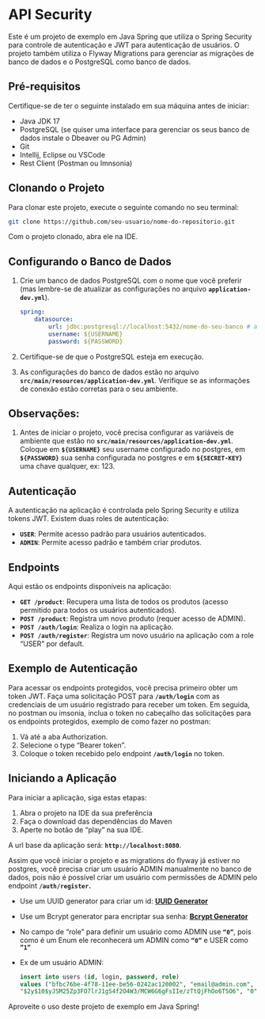 # **API Security**

Este é um projeto de exemplo em Java Spring que utiliza o Spring Security para controle de autenticação e JWT para autenticação de usuários. O projeto também utiliza o Flyway Migrations para gerenciar as migrações de banco de dados e o PostgreSQL como banco de dados.

## **Pré-requisitos**

Certifique-se de ter o seguinte instalado em sua máquina antes de iniciar:

- Java JDK 17
- PostgreSQL (se quiser uma interface para gerenciar os seus banco de dados instale o Dbeaver ou PG Admin)
- Git
- Intellij, Eclipse ou VSCode
- Rest Client (Postman ou Imnsonia)

## **Clonando o Projeto**

Para clonar este projeto, execute o seguinte comando no seu terminal:

```bash
git clone https://github.com/seu-usuario/nome-do-repositorio.git
```

Com o projeto clonado, abra ele na IDE.

## **Configurando o Banco de Dados**

1. Crie um banco de dados PostgreSQL com o nome que você preferir (mas lembre-se de atualizar as configurações no arquivo **`application-dev.yml`**).
    
    ```yaml
    spring:  
    	datasource:
    		url: jdbc:postgresql://localhost:5432/nome-do-seu-banco # altere aqui o nome do banco
    		username: ${USERNAME}    
    		password: ${PASSWORD}
    ```
    
2. Certifique-se de que o PostgreSQL esteja em execução.
3. As configurações do banco de dados estão no arquivo **`src/main/resources/application-dev.yml`**. Verifique se as informações de conexão estão corretas para o seu ambiente.

## Observações:

1. Antes de iniciar o projeto, você precisa configurar as variáveis de ambiente que estão no **`src/main/resources/application-dev.yml`**. Coloque em **`${USERNAME}`** seu username configurado no postgres, em **`${PASSWORD}`** sua senha configurada no postgres e em **`${SECRET-KEY}`** uma chave qualquer, ex: 123.

## **Autenticação**

A autenticação na aplicação é controlada pelo Spring Security e utiliza tokens JWT. Existem duas roles de autenticação:

- **`USER`**: Permite acesso padrão para usuários autenticados.
- **`ADMIN`**: Permite acesso padrão e também criar produtos.

## **Endpoints**

Aqui estão os endpoints disponíveis na aplicação:

- **`GET /product`**: Recupera uma lista de todos os produtos (acesso permitido para todos os usuários autenticados).
- **`POST /product`**: Registra um novo produto (requer acesso de ADMIN).
- **`POST /auth/login`**: Realiza o login na aplicação.
- **`POST /auth/register`**: Registra um novo usuário na aplicação com a role “USER” por default.

## **Exemplo de Autenticação**

Para acessar os endpoints protegidos, você precisa primeiro obter um token JWT. Faça uma solicitação POST para **`/auth/login`** com as credenciais de um usuário registrado para receber um token. Em seguida, no postman ou imsonia, inclua o token no cabeçalho das solicitações para os endpoints protegidos, exemplo de como fazer no postman:

1. Vá até a aba Authorization.
2. Selecione o type “Bearer token”.
3. Coloque o token recebido pelo endpoint  **`/auth/login`** no token.

## **Iniciando a Aplicação**

Para iniciar a aplicação, siga estas etapas:

1. Abra o projeto na IDE da sua preferência
2. Faça o download das dependências do Maven
3. Aperte no botão de “play” na sua IDE.

A url base da aplicação será: **`http://localhost:8080`**.

Assim que você iniciar o projeto e as migrations do flyway já estiver no postgres, você precisa criar um usuário ADMIN manualmente no banco de dados, pois não é possível criar um usuário com permissões de ADMIN pelo endpoint **`/auth/register`.**

- Use um UUID generator para criar um id: [**UUID Generator**](https://www.uuidgenerator.net/)
- Use um Bcrypt generator para encriptar sua senha: [**Bcrypt Generator**](https://bcrypt.online/)
- No campo de “role” para definir um usuário como ADMIN use **`“0”`**, pois como é um Enum ele reconhecerá um ADMIN como **`“0”`** e USER como **`”1”`**
- Ex de um usuário ADMIN:
    
    ```sql
    insert into users (id, login, password, role)
    values ("bfbc76be-4f78-11ee-be56-0242ac120002", "email@admin.com", 
    "$2y$10$yJSM25Zp3FO7lrJ1gS4f2O4W3/MCW6G6gFsIIe/zTtQjFhOo6TSO6", "0");
    ```
    

Aproveite o uso deste projeto de exemplo em Java Spring!